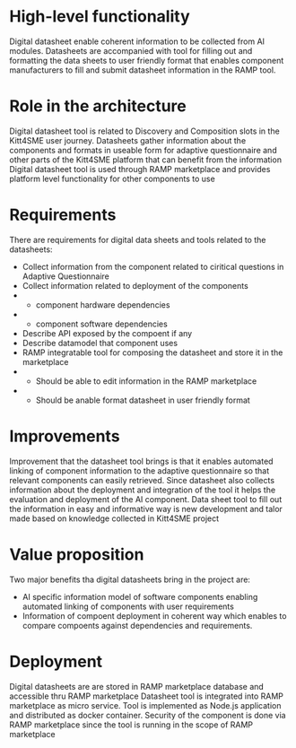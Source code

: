 # High-level functionality
Digital datasheet enable coherent information to be collected from AI modules. Datasheets are accompanied with tool for filling out and formatting the data sheets to user friendly format that enables component manufacturers to fill and submit datasheet information in the RAMP tool.
# Role in the architecture
Digital datasheet tool is related to Discovery and Composition slots in the Kitt4SME user journey. Datasheets gather information about the components and formats in useable form for adaptive questionnaire and other parts of the Kitt4SME platform that can benefit from the information
Digital datasheet tool is used through RAMP marketplace and provides platform level functionality for other components to use
# Requirements
There are requirements for digital data sheets and tools related to the datasheets:
- Collect information from the component related to ciritical questions in Adaptive Questionnaire
- Collect information related to deployment of the components
- - component hardware dependencies
- - component software dependencies
- Describe API exposed by the compoent if any
- Describe datamodel that component uses
- RAMP integratable tool for composing the datasheet and store it in the marketplace
- - Should be able to edit information in the RAMP marketplace
- - Should be anable format datasheet in user friendly format
# Improvements
Improvement that the datasheet tool brings is that it enables automated linking of component information to the adaptive questionnaire so that relevant components can easily retrieved.
Since datasheet also collects information about the deployment and integration of the tool it helps the evaluation and deployment of the AI component.
Data sheet tool to fill out the information in easy and informative way is new development and talor made based on knowledge collected in Kitt4SME project
# Value proposition
Two major benefits tha digital datasheets bring in the project are:
- AI specific information model of software components enabling automated linking of components with user requirements
- Information of compoent deployment in coherent way which enables to compare compoents against dependencies and requirements.
# Deployment
Digital datasheets are are stored in RAMP marketplace database and accessible thru RAMP marketplace
Datasheet tool is integrated into RAMP marketplace as micro service. Tool is implemented as Node.js application
and distributed as docker container. Security of the component is done via RAMP marketplace since the tool is running in the scope of RAMP marketplace
